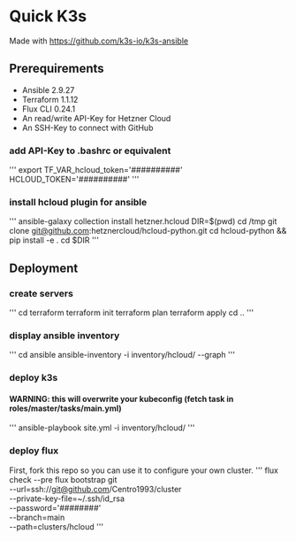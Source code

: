# Quick K3s

Made with https://github.com/k3s-io/k3s-ansible

## Prerequirements
- Ansible 2.9.27
- Terraform 1.1.12
- Flux CLI 0.24.1
- An read/write API-Key for Hetzner Cloud
- An SSH-Key to connect with GitHub

### add API-Key to .bashrc or equivalent
'''
export TF_VAR_hcloud_token='##########' HCLOUD_TOKEN='##########'
'''

### install hcloud plugin for ansible
'''
ansible-galaxy collection install hetzner.hcloud
DIR=$(pwd)
cd /tmp
git clone git@github.com:hetznercloud/hcloud-python.git
cd hcloud-python && pip install -e .
cd $DIR
'''

## Deployment
### create servers
'''
cd terraform
terraform init
terraform plan
terraform apply
cd ..
'''

### display ansible inventory
'''
cd ansible
ansible-inventory -i inventory/hcloud/ --graph
'''

### deploy k3s
#### WARNING: this will overwrite your kubeconfig (fetch task in roles/master/tasks/main.yml)
'''
ansible-playbook site.yml -i inventory/hcloud/
'''

### deploy flux
First, fork this repo so you can use it to configure your own cluster.
'''
flux check --pre
flux bootstrap git \
  --url=ssh://git@github.com/Centro1993/cluster \
  --private-key-file=~/.ssh/id_rsa \
  --password='########' \
  --branch=main \
  --path=clusters/hcloud
'''